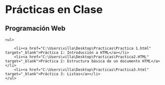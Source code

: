 <!DOCTYPE html lang="es">
<head>
    <meta charset="UTF-8">
    <meta name="author" content="Enrique Villada">
    <meta name="viewport" content="width=device-width, initial-scale=1.0">
    <title>Prácticas en Clase</title>
</head>
<body>
    <h1 style="font-size: 2.5em; font-weight: bold;">Prácticas en Clase</h1>
    <h2>Programación Web</h2>
    
    <ul>
        
        <li><a href="C:\Users\villa\Desktop\Practicas\Practica 1.html" target="_blank">Práctica 1: Introducción a HTML</a></li>
        <li><a href="C:\Users\villa\Desktop\Practicas\Practica2.HTML" target="_blank">Práctica 2: Estructura básica de un documento HTML</a></li>
        <li><a href="C:\Users\villa\Desktop\Practicas\Practica3.html" target="_blank">Práctica 3: Listas</a></li>
    </ul>
</body>
</html>
